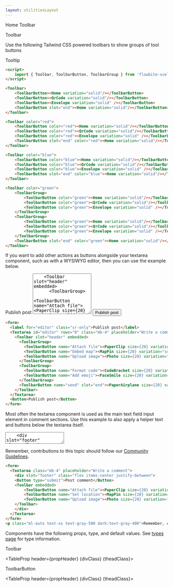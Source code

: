```yaml
---
layout: utilitiesLayout
---
```


<script>
  import { Htwo, ExampleDiv, GitHubSource, CompoDescription, TableProp, TableDefaultRow } from '../../utils'
  import { Toolbar, ToolbarButton, ToolbarGroup, Avatar, Button, Textarea, Breadcrumb, BreadcrumbItem, PaperAirplane, PaperClip, Photo, MapPin, CodeBracket, FaceSmile, Envelope, QrCode, Home, Heading } from '$lib'
  
  import componentProps1 from '../../props/Toolbar.json'
  import componentProps2 from '../../props/ToolbarButton.json'
  // Props table
  let items1 = componentProps1.props
  let items2 = componentProps2.props
  let propHeader = ['Name', 'Type', 'Default']
  let divClass='w-full relative overflow-x-auto shadow-md sm:rounded-lg py-4'
  let theadClass ='text-xs text-gray-700 uppercase bg-gray-50 dark:bg-gray-700 dark:text-white'
</script>

<Breadcrumb class="pb-8">
  <BreadcrumbItem href="/" icon={Home} variation="solid">Home</BreadcrumbItem>
  <BreadcrumbItem>Toolbar</BreadcrumbItem>
</Breadcrumb>

<Heading class="w-full mb-2" tag="h1" customSize="text-3xl">Toolbar</Heading>

<CompoDescription>Use the following Tailwind CSS powered toolbars to show groups of tool buttons</CompoDescription>

<ExampleDiv>
<GitHubSource href="tooltips/Tooltip.svelte">Tooltip</GitHubSource>
</ExampleDiv>



<Htwo label="Setup" />

```html
<script>
	import { Toolbar, ToolbarButton, ToolbarGroup } from 'flowbite-svelte';
</script>
```

<Htwo label="Default toolbar" />

<ExampleDiv>
<Toolbar>
	<ToolbarButton><Home variation="solid"/></ToolbarButton>
	<ToolbarButton><QrCode variation="solid"/></ToolbarButton>
    <ToolbarButton><Envelope variation="solid" /></ToolbarButton>
    <ToolbarButton slot="end"><Home variation="solid"/></ToolbarButton>
</Toolbar>
</ExampleDiv>

```html
<Toolbar>
	<ToolbarButton><Home variation="solid"/></ToolbarButton>
	<ToolbarButton><QrCode variation="solid"/></ToolbarButton>
    <ToolbarButton><Envelope variation="solid" /></ToolbarButton>
    <ToolbarButton slot="end"><Home variation="solid"/></ToolbarButton>
</Toolbar>
```

<Htwo label="Colored toolbars" />

<ExampleDiv class="space-y-4">
<Toolbar color="red">
	<ToolbarButton color="red"><Home variation="solid"/></ToolbarButton>
	<ToolbarButton color="red"><QrCode variation="solid"/></ToolbarButton>
    <ToolbarButton color="red"><Envelope variation="solid" /></ToolbarButton>
    <ToolbarButton slot="end" color="red"><Home variation="solid"/></ToolbarButton>
</Toolbar>
<Toolbar color="blue">
	<ToolbarButton color="blue"><Home variation="solid"/></ToolbarButton>
	<ToolbarButton color="blue"><QrCode variation="solid"/></ToolbarButton>
    <ToolbarButton color="blue"><Envelope variation="solid" /></ToolbarButton>
    <ToolbarButton slot="end" color="blue"><Home variation="solid"/></ToolbarButton>
</Toolbar>
</ExampleDiv>

```html
<Toolbar color="red">
	<ToolbarButton color="red"><Home variation="solid"/></ToolbarButton>
	<ToolbarButton color="red"><QrCode variation="solid"/></ToolbarButton>
    <ToolbarButton color="red"><Envelope variation="solid" /></ToolbarButton>
    <ToolbarButton slot="end" color="red"><Home variation="solid"/></ToolbarButton>
</Toolbar>

<Toolbar color="blue">
	<ToolbarButton color="blue"><Home variation="solid"/></ToolbarButton>
	<ToolbarButton color="blue"><QrCode variation="solid"/></ToolbarButton>
    <ToolbarButton color="blue"><Envelope variation="solid" /></ToolbarButton>
    <ToolbarButton slot="end" color="blue"><Home variation="solid"/></ToolbarButton>
</Toolbar>
```

<Htwo label="Toolbar with groups" />

<ExampleDiv>
<Toolbar color="green">
    <ToolbarGroup>
        <ToolbarButton color="green"><Home variation="solid"/></ToolbarButton>
        <ToolbarButton color="green"><QrCode variation="solid"/></ToolbarButton>
        <ToolbarButton color="green"><Envelope variation="solid" /></ToolbarButton>
    </ToolbarGroup>
    <ToolbarGroup>
        <ToolbarButton color="green"><Home variation="solid"/></ToolbarButton>
        <ToolbarButton color="green"><QrCode variation="solid"/></ToolbarButton>
        <ToolbarButton color="green"><Envelope variation="solid" /></ToolbarButton>
    </ToolbarGroup>
    <ToolbarButton slot="end" color="green"><Home variation="solid"/></ToolbarButton>
</Toolbar>
</ExampleDiv>

```html
<Toolbar color="green">
    <ToolbarGroup>
        <ToolbarButton color="green"><Home variation="solid"/></ToolbarButton>
        <ToolbarButton color="green"><QrCode variation="solid"/></ToolbarButton>
        <ToolbarButton color="green"><Envelope variation="solid" /></ToolbarButton>
    </ToolbarGroup>
    <ToolbarGroup>
        <ToolbarButton color="green"><Home variation="solid"/></ToolbarButton>
        <ToolbarButton color="green"><QrCode variation="solid"/></ToolbarButton>
        <ToolbarButton color="green"><Envelope variation="solid" /></ToolbarButton>
    </ToolbarGroup>
    <ToolbarButton slot="end" color="green"><Home variation="solid"/></ToolbarButton>
</Toolbar>
```

<Htwo label="WYSIWYG Editor" />

If you want to add other actions as buttons alongside your textarea component, such as with a WYSIWYG editor, then you can use the example below.

<ExampleDiv>
<form>
  <label for="editor" class="sr-only">Publish post</label>
  <Textarea id="editor" rows="8" class="mb-4" placeholder="Write a comment">
    <Toolbar slot="header" embedded>
      <ToolbarGroup>
        <ToolbarButton name="Attach file"><PaperClip size={20} variation="solid"/></ToolbarButton>
        <ToolbarButton name="Embed map"><MapPin size={20} variation="solid" /></ToolbarButton>
        <ToolbarButton name="Upload image"><Photo size={20} variation="solid" /></ToolbarButton>
      </ToolbarGroup>
      <ToolbarGroup>
        <ToolbarButton name="Format code"><CodeBracket size={20} variation="solid" /></ToolbarButton>
        <ToolbarButton name="Add emoji"><FaceSmile size={20} variation="solid" /></ToolbarButton>
      </ToolbarGroup>
      <ToolbarButton name="send" slot="end"><PaperAirplane size={20} variation="solid" /></ToolbarButton>
    </Toolbar>
  </Textarea>
  <Button>Publish post</Button>
</form>
</ExampleDiv>

```html
<form>
  <label for="editor" class="sr-only">Publish post</label>
  <Textarea id="editor" rows="8" class="mb-4" placeholder="Write a comment">
    <Toolbar slot="header" embedded>
      <ToolbarGroup>
        <ToolbarButton name="Attach file"><PaperClip size={20} variation="solid"/></ToolbarButton>
        <ToolbarButton name="Embed map"><MapPin size={20} variation="solid" /></ToolbarButton>
        <ToolbarButton name="Upload image"><Photo size={20} variation="solid" /></ToolbarButton>
      </ToolbarGroup>
      <ToolbarGroup>
        <ToolbarButton name="Format code"><CodeBracket size={20} variation="solid" /></ToolbarButton>
        <ToolbarButton name="Add emoji"><FaceSmile size={20} variation="solid" /></ToolbarButton>
      </ToolbarGroup>
      <ToolbarButton name="send" slot="end"><PaperAirplane size={20} variation="solid" /></ToolbarButton>
    </Toolbar>
  </Textarea>
  <Button>Publish post</Button>
</form>
```
<Htwo label="Comment box" />

Most often the textarea component is used as the main text field input element in comment sections. Use this example to also apply a helper text and buttons below the textarea itself.

<ExampleDiv class="space-y-4">
<form>
  <Textarea class="mb-4" placeholder="Write a comment">
    <div slot="footer" class="flex items-center justify-between">
    <Button type="submit">Post comment</Button>
    <Toolbar embedded>
        <ToolbarButton name="Attach file"><PaperClip size={20} variation="solid" /></ToolbarButton>
        <ToolbarButton name="Set location"><MapPin size={20} variation="solid" /></ToolbarButton>
        <ToolbarButton name="Upload image"><Photo size={20} variation="solid" /></ToolbarButton>
    </Toolbar>
    </div>
  </Textarea>
</form>
<p class="ml-auto text-xs text-gray-500 dark:text-gray-400">Remember, contributions to this topic should follow our <a href="/" class="text-blue-600 dark:text-blue-500 hover:underline">Community Guidelines</a>.</p>
</ExampleDiv>

```html
<form>
  <Textarea class="mb-4" placeholder="Write a comment">
    <div slot="footer" class="flex items-center justify-between">
    <Button type="submit">Post comment</Button>
    <Toolbar embedded>
        <ToolbarButton name="Attach file"><PaperClip size={20} variation="solid" /></ToolbarButton>
        <ToolbarButton name="Set location"><MapPin size={20} variation="solid" /></ToolbarButton>
        <ToolbarButton name="Upload image"><Photo size={20} variation="solid" /></ToolbarButton>
    </Toolbar>
    </div>
  </Textarea>
</form>
<p class="ml-auto text-xs text-gray-500 dark:text-gray-400">Remember, contributions to this topic should follow our <a href="/" class="text-blue-600 dark:text-blue-500 hover:underline">Community Guidelines</a>.</p>
```

<Htwo label="Props" />

<p>Components have the following props, type, and default values. See <a href="/pages/types">types 
 page</a> for type information.</p>

<Heading tag="h3" customSize="text-xl font-semibold" class="mb-4 mt-8">Toolbar</Heading>

<TableProp header={propHeader} {divClass} {theadClass}>
  <TableDefaultRow items={items1} rowState='hover' />
</TableProp>

<Heading tag="h3" customSize="text-xl font-semibold" class="mb-4 mt-8">ToolbarButton</Heading>

<TableProp header={propHeader} {divClass} {theadClass}>
  <TableDefaultRow items={items2} rowState='hover' />
</TableProp>